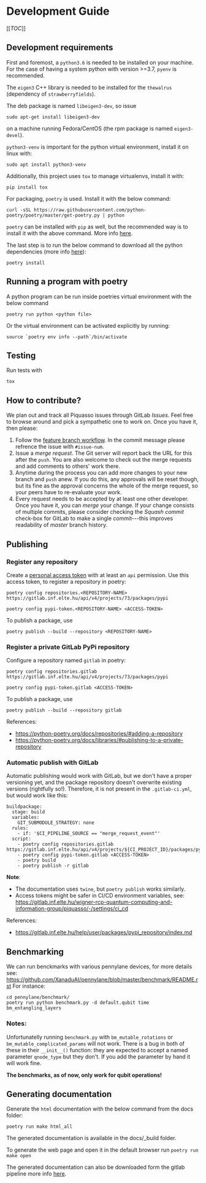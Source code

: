 # Development Guide

[[_TOC_]]

## Development requirements

First and foremost, a `python3.6` is needed to be installed on your machine.
For the case of having a system python with version >=3.7, `pyenv` is recommended.

The `eigen3` C++ library is needed to be installed for the
`thewalrus` (dependency of `strawberryfields`).

The deb package is named `libeigen3-dev`, so issue
```
sudo apt-get install libeigen3-dev
```
on a machine running Fedora/CentOS (the rpm package is named `eigen3-devel`).

`python3-venv` is important for the python virtual environment, install it on linux with:
```
sudo apt install python3-venv
```

Additionally, this project uses `tox` to manage virtualenvs, install it with:
``` 
pip install tox
```

For packaging, `poetry` is used.
Install it with the below command:
```
curl -sSL https://raw.githubusercontent.com/python-poetry/poetry/master/get-poetry.py | python
```
`poetry` can be installed with `pip` as well, but the recommended way is to install it with the above command. More info [here](https://python-poetry.org/docs/#installation).

The last step is to run the below command to download all the python dependencies (more info [here](https://python-poetry.org/docs/basic-usage/#installing-with-poetrylock)):
```
poetry install
```

## Running a program with poetry
A python program can be run inside poetries virtual environment with the below command
```
poetry run python <python file>
```
Or the virtual environment can be activated explicitly by running:
```
source `poetry env info --path`/bin/activate
```

## Testing

Run tests with
```
tox
```

## How to contribute?

We plan out and track all Piquasso issues through GitLab *Issues*. Feel free
to browse around and pick a sympathetic one to work on. Once you have it,
then please:

1. Follow the [feature branch workflow][1]. In the commit message please
refrence the issue with `#issue-num`.
2. Issue a *merge request*. The Git server will report back the URL for this
after the `push`. You are also welcome to check out the merge requests and add
comments to others' work there.
3. Anytime during the process you can add more changes to your new branch
and `push` anew. If you do this, any approvals will be reset though, but its
fine as the approval concerns the whole of the merge request, so your peers
have to re-evaluate your work.
4. Every request needs to be accepted by at least one other developer. Once
you have it, you can *merge* your change. If your change consists of
multiple commits, please consider checking the *Squash commit* check-box for
GitLab to make a single commit---this improves readability of *master*
branch history.

[1]: https://docs.gitlab.com/ee/gitlab-basics/feature_branch_workflow.html


## Publishing

### Register any repository

Create a [personal access
token](https://docs.gitlab.com/ee/user/profile/personal_access_tokens.html)
with at least an `api` permission. Use this access token, to register a
repository in poetry:
```
poetry config repositories.<REPOSITORY-NAME> https://gitlab.inf.elte.hu/api/v4/projects/73/packages/pypi

poetry config pypi-token.<REPOSITORY-NAME> <ACCESS-TOKEN>
```

To publish a package, use
```
poetry publish --build --repository <REPOSITORY-NAME>
```

### Register a private GitLab PyPi repository

Configure a repository named `gitlab` in poetry:
```
poetry config repositories.gitlab https://gitlab.inf.elte.hu/api/v4/projects/73/packages/pypi

poetry config pypi-token.gitlab <ACCESS-TOKEN>
```

To publish a package, use
```
poetry publish --build --repository gitlab
```

References:
- https://python-poetry.org/docs/repositories/#adding-a-repository
- https://python-poetry.org/docs/libraries/#publishing-to-a-private-repository

### Automatic publish with GitLab

Automatic publishing would work with GitLab, but we don't have a proper
versioning yet, and the package repository doesn't overwrite existing versions
(rightfully so!). Therefore, it is not present in the `.gitlab-ci.yml`, but
would work like this:

```
buildpackage:
  stage: build
  variables:
    GIT_SUBMODULE_STRATEGY: none
  rules:
    - if: '$CI_PIPELINE_SOURCE == "merge_request_event"'
  script:
    - poetry config repositories.gitlab https://gitlab.inf.elte.hu/api/v4/projects/${CI_PROJECT_ID}/packages/pypi
    - poetry config pypi-token.gitlab <ACCESS-TOKEN>
    - poetry build
    - poetry publish -r gitlab
```

**Note**:
- The documentation uses `twine`, but `poetry publish` works similarly.
- Access tokens might be safer in CI/CD environment variables, see:
https://gitlab.inf.elte.hu/wigner-rcp-quantum-computing-and-information-group/piquasso/-/settings/ci_cd

References:
- https://gitlab.inf.elte.hu/help/user/packages/pypi_repository/index.md

## Benchmarking

We can run benckmarks with various pennylane devices, for more details see:
https://github.com/XanaduAI/pennylane/blob/master/benchmark/README.rst
For instance:
```
cd pennylane/benchmark/
poetry run python benchmark.py -d default.qubit time bm_entangling_layers
```
### Notes:
Unfortunatelly running `benchmark.py` with `bm_mutable_rotations` or
`bm_mutable_complicated_params` will not work. There is a bug in both of these
in their `__init__()` function: they are expected to accept a named parameter
`qnode_type` but they don't. If you add the parameter by hand it will work
fine.

**The benchmarks, as of now, only work for qubit operations!**

## Generating documentation

Generate the `html` documentation with the below command from the docs folder:
```
poetry run make html_all
```
The generated documentation is available in the docs/_build folder.

To generate the web page and open it in the default browser run `poetry run make open`

The generated documentation can also be downloaded form the gitlab pipeline more info [here](https://docs.gitlab.com/ee/ci/pipelines/job_artifacts.html).
